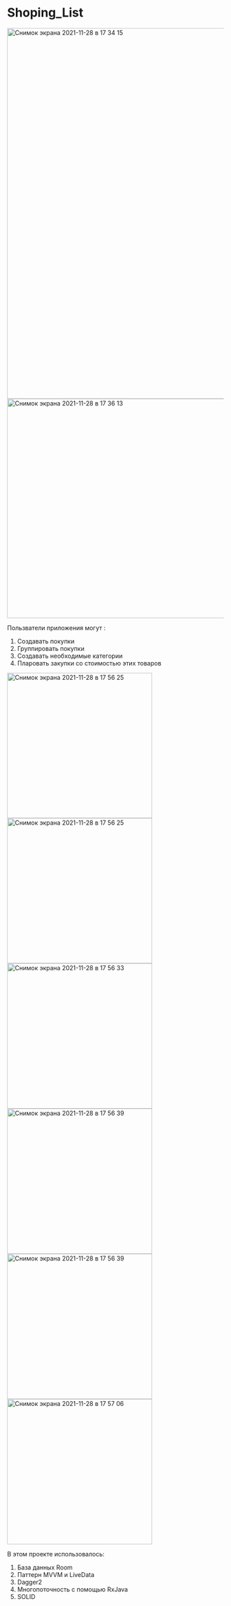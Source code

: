 # Shoping_List
<img width="860" alt="Снимок экрана 2021-11-28 в 17 34 15" src="https://user-images.githubusercontent.com/80469992/143770049-8063f770-4219-47f5-a861-eb9b5813fe6b.png">
<img width="509" alt="Снимок экрана 2021-11-28 в 17 36 13" src="https://user-images.githubusercontent.com/80469992/143770130-c228fd7c-f280-4c0a-8591-fbae985e6d93.png">


Пользватели  приложения могут :
1) Создавать покупки
2) Группировать покупки
3) Создавать необходимые категории
4) Пларовать закупки со стоимостью этих товаров



<img width="337" alt="Снимок экрана 2021-11-28 в 17 56 25" src="https://user-images.githubusercontent.com/80469992/143790523-1a05da47-3d0c-46f8-8ab3-b1ee885d6729.png"> 

<img width="337" alt="Снимок экрана 2021-11-28 в 17 56 25" src="https://user-images.githubusercontent.com/80469992/143790536-77e99755-d996-41b9-8503-87631316a6b9.jpg">

<img width="337" alt="Снимок экрана 2021-11-28 в 17 56 33" src="https://user-images.githubusercontent.com/80469992/143790546-02d3b9b2-6f04-4655-9a1d-b33bbe9a4d2d.png">
<img width="337" alt="Снимок экрана 2021-11-28 в 17 56 39" src="https://user-images.githubusercontent.com/80469992/143790556-8fbc5f0f-ae33-4387-ab95-3f914fa6942c.png">

<img width="337" alt="Снимок экрана 2021-11-28 в 17 56 39" src="https://user-images.githubusercontent.com/80469992/143790570-41bd8f15-8df8-4bf7-845f-fc8a252c6005.jpg">

<img width="337" alt="Снимок экрана 2021-11-28 в 17 57 06" src="https://user-images.githubusercontent.com/80469992/143790577-21c7808b-8ca8-4709-9f42-6f1810fa862e.png">





В этом проекте использовалось:
1) База данных Room
2) Паттерн MVVM и LiveData
3) Dagger2 
4) Многопоточность с помощью RxJava 
5) SOLID





